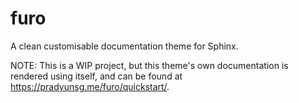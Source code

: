 # furo

A clean customisable documentation theme for Sphinx.

NOTE: This is a WIP project, but this theme's own documentation is rendered using itself, and can be found at https://pradyunsg.me/furo/quickstart/.

